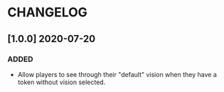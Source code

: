 # CHANGELOG

## [1.0.0] 2020-07-20

### ADDED

- Allow players to see through their "default" vision when they have a token without vision selected.
